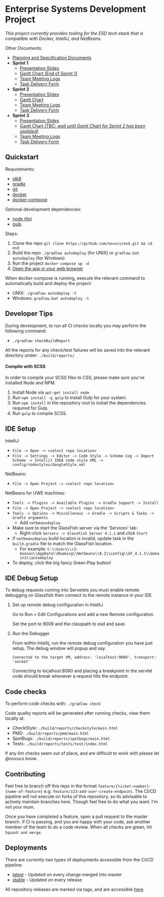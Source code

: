 # Enterprise Systems Development Project
_This project currently provides tooling for the ESD tech stack that is compatible with Docker, IntelliJ, and NetBeans._

Other Documents:

* [Planning and Specification Documents](https://docs.google.com/document/d/1-RYVGb9SWycJ3qjYdG6a2n_CVkIMA-091wgTMpM1pWw/edit?usp=sharing)
* **Sprint 1**
    * [Presentation Slides](https://docs.google.com/presentation/d/1YE8q5Ss_eXeBY88T_o1lAt124U194z2HVEm3Ye2s6Zc/edit)
    * [Gantt Chart (End of Sprint 1)](https://docs.google.com/spreadsheets/d/1emPPWVlmWq6Swxd0nMS5abA0V7NOwHdpIquuz8Qphw4/edit)
    * [Team Meeting Logs](https://docs.google.com/document/d/1Sqs76sz8YiU-DdGOzemonaKh34DnCnZv508iSUtr2qY/edit)
    * [Task Delivery Form](https://docs.google.com/spreadsheets/d/12OIcEzbHAyU1NgS5qefXVFrq9kBFAxa1R7tE03d2C8g/edit)
* **Sprint 2**
    * [Presentation Slides](https://docs.google.com/presentation/d/1tMS5IKeZA0QfBmf1jkagXWh98ibGLW7jVt5lsNx6zWY/edit)
    * [Gantt Chart](https://docs.google.com/spreadsheets/d/1CuMzPxT09XPu4rKxUHP4BeWPx02Qsc_23hW29At_4mM/edit?usp=sharing)
    * [Team Meeting Logs](https://docs.google.com/document/d/1Mh9JGCnKwnYh4F2RnbiuHM_MQ2ytNIdeYCSyvwYmdIY/edit)
    * [Task Delivery Form](https://docs.google.com/spreadsheets/d/1-5r7Yi7BovaCbgftWTqmsubh2VlF4ouDdRF-nPyDsko/edit)
* **Sprint 3**
    * [Presentation Slides](https://docs.google.com/presentation/d/1q2mJgQHingdMyAw4NXjSFsJb8oVNx9GofDLeoxIDZjU/edit)
    * [Gantt Chart (TBC: _wait until Gantt Chart for Sprint 2 has been updated_)](#)
    * [Team Meeting Logs](https://docs.google.com/document/d/1r0Pu6YhI5z23BqKXwB39bS6SIBOFrYxTUzmpTRiq3YI/edit)
    * [Task Delivery Form](https://docs.google.com/spreadsheets/d/1UfioC87OfOkk2d729NzKIA3hb9DUk3TxMGpayKVh9zQ/edit)

## Quickstart
Requirements:
* [jdk8](https://www.oracle.com/technetwork/java/javase/downloads/jdk8-downloads-2133151.html)
* [gradle](https://gradle.org/install/)
* [git](https://git-scm.com/)
* [docker](https://docs.docker.com/get-started/)
* [docker-compose](https://docs.docker.com/compose/)

Optional development dependencies:
* [node (lts)](https://nodejs.org/en/)
* [gulp](https://gulpjs.com/)

Steps:
1. Clone the repo `git clone https://github.com/novucs/esd.git && cd esd`
2. Build the repo `./gradlew autodeploy` (for UNIX) or `gradlew.bat autodeploy` (for Windows)
3. Run the project `docker-compose up -d`
4. [Open the app in your web browser](http://localhost:8080/app/)

When docker-compose is running, execute the relevant command to automatically build and deploy the project:
* UNIX: `./gradlew autodeploy -t`
* Windows: `gradlew.bat autodeploy -t`

## Developer Tips
During development, to run all CI checks locally you may perform the following command:
* `./gradlew checkBuildReport`

All the reports for any check/test failures will be saved into the relevant directory under:
`./build/reports/`

#### Compile with SCSS

In order to compile your SCSS files to CSS, please make sure you've installed Node and NPM.

1. Install Node via `apt-get install node`
2. Run `npm install -g gulp` to install Gulp for your system.
3. Run `npm install` in the repository root to install the dependencies required for Gulp.
4. Run `gulp` to compile SCSS.

## IDE Setup
IntelliJ:
* `File -> Open -> <select repo location>`
* `File -> Settings -> Editor -> Code Style -> Scheme Cog -> Import Scheme -> IntelliJ IDEA code style XML -> config/codestyles/GoogleStyle.xml`

NetBeans:
* `File -> Open Project -> <select repo location>`

NetBeans for UWE machines:
* `Tools -> Plugins -> Available Plugins -> Gradle Support -> Install`
* `File -> Open Project -> <select repo location>`
* `Tools -> Options -> Miscallenous -> Gradle -> Scripts & Tasks -> Gradle arguments`
    * Add `netbeansdeploy`
* Make sure to start the GlassFish server via the 'Services' tab:
    * Right-click `Servers -> GlassFish Server 4.1.1` and click `Start`
* If `netbeansdeploy` build location is invalid, update task in the `build.gradle` file to match the GlassFish location.
    * For example: `C:\\Users\\r2-benson\\AppData\\Roaming\\Netbeans\\8.2\\config\\GF_4.1.1\\domain1\\autodeploy`
* To deploy, click the big fancy Green Play button!

## IDE Debug Setup

To debug requests coming into Servelets you must enable remote debugging on Glassfish then connect to the remote
instance in your IDE

1. Set up remote debug configuration in IntelliJ
    
    Go to Run > Edit Configurations and add a new Remote configuration.
    
    Set the port to 9009 and the classpath to esd and save.
    
2. Run the Debugger

    From within Intellij, run the remote debug configuration you have just setup. The debug window will
    popup and say.  
    
    `Connected to the target VM, address: 'localhost:9009', transport: 'socket'`
    
    Connecting to localhost:8080 and placing a breakpoint in the servlet code should break whenever a request
    hits the endpoint.

## Code checks
To perform code checks with: `./gradlew check`

Code quality reports will be generated after running checks, view them locally at:
* CheckStyle: `./build/reports/checkstyle/main.html`
* PMD: `./build/reports/pmd/main.html`
* SpotBugs: `./build/reports/spotbugs/main.html`
* Tests: `./build/reports/tests/test/index.html`

If any lint checks seem out of place, and are difficult to work with please let @novucs know.

## Contributing
Feel free to branch off this repo in the format `feature/{ticket-number}-{name-of-feature}` e.g. 
`feature/123-add-user-create-endpoint`. The CI/CD pipeline will not execute on forks of this
repository, so its advisable to actively maintain branches here. Though feel free to do what you
want. I'm not your mum.

Once you have completed a feature, open a pull request to the master branch. If CI is passing, and
you are happy with your code, ask another member of the team to do a code review. When all checks
are green, hit `Squash and merge`.

## Deployments
There are currently two types of deployments accessible from the CI/CD pipeline:
* [latest](http://esd.novucs.net:8080/latest/) - Updated on every change merged into master
* [stable](http://esd.novucs.net:8080/stable/) - Updated on every release

All repository releases are marked via tags, and are accessible [here](https://github.com/novucs/esd/releases).

